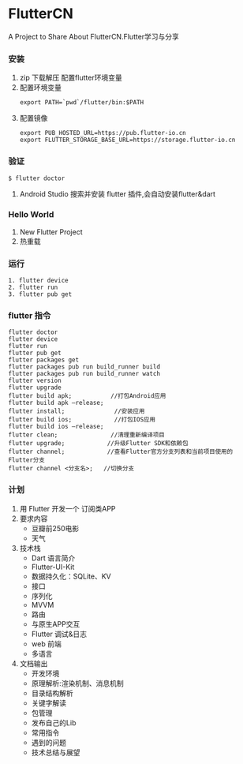 # FlutterCN
A Project to Share About FlutterCN.Flutter学习与分享

### 安装
1. zip 下载解压 配置flutter环境变量
2. 配置环境变量
	```
    export PATH=`pwd`/flutter/bin:$PATH
	```
3. 配置镜像
	```
    export PUB_HOSTED_URL=https://pub.flutter-io.cn
    export FLUTTER_STORAGE_BASE_URL=https://storage.flutter-io.cn
	```

### 验证
```
$ flutter doctor
```
1. Android Studio 搜索并安装 flutter 插件,会自动安装flutter&dart

### Hello World
1. New Flutter Project
2. 热重载

### 运行
```
1. flutter device
2. flutter run
3. flutter pub get
```

### flutter 指令
```
flutter doctor
flutter device
flutter run
flutter pub get
flutter packages get
flutter packages pub run build_runner build
flutter packages pub run build_runner watch
flutter version
flutter upgrade
flutter build apk;           //打包Android应用
flutter build apk –release;
flutter install;              //安装应用
flutter build ios;            //打包IOS应用
flutter build ios –release;
flutter clean;               //清理重新编译项目
flutter upgrade;            //升级Flutter SDK和依赖包
flutter channel;            //查看Flutter官方分支列表和当前项目使用的Flutter分支
flutter channel <分支名>;   //切换分支
```

### 计划
1. 用 Flutter 开发一个 订阅类APP
2. 要求内容
    - 豆瓣前250电影
    - 天气
3. 技术栈
    - Dart 语言简介
    - Flutter-UI-Kit
    - 数据持久化：SQLite、KV
    - 接口
    - 序列化
    - MVVM
    - 路由
    - 与原生APP交互
    - Flutter 调试&日志
    - web 前端
    - 多语言
4. 文档输出
    - 开发环境
    - 原理解析:渲染机制、消息机制
    - 目录结构解析        
    - 关键字解读
    - 包管理
    - 发布自己的Lib
    - 常用指令
    - 遇到的问题
    - 技术总结与展望
